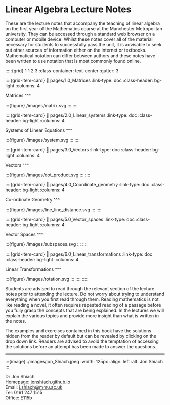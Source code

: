 # Linear Algebra Lecture Notes

These are the lecture notes that accompany the teaching of linear algebra on the first year of the Mathematics course at the Manchester Metropolitan university. They can be accessed through a standard web browser on a computer or mobile device. Whilst these notes cover all of the material necessary for students to successfully pass the unit, it is advisable to seek out other sources of information either on the internet or textbooks. Mathematical notation can differ between authors and these notes have been written to use notation that is most commonly found online.

:::::{grid} 1 1 2 3
:class-container: text-center
:gutter: 3

::::{grid-item-card}
:link: pages/1.0_Matrices
:link-type: doc
:class-header: bg-light
:columns: 4

Matrices
^^^

:::{figure} /images/matrix.svg
:::
::::

::::{grid-item-card}
:link: pages/2.0_Linear_systems
:link-type: doc
:class-header: bg-light
:columns: 4

Systems of Linear Equations
^^^

:::{figure} /images/system.svg
:::
::::

::::{grid-item-card}
:link: pages/3.0_Vectors
:link-type: doc
:class-header: bg-light
:columns: 4

Vectors
^^^

:::{figure} /images/dot_product.svg
:::
::::

::::{grid-item-card}
:link: pages/4.0_Coordinate_geometry
:link-type: doc
:class-header: bg-light
:columns: 4

Co-ordinate Geometry
^^^

:::{figure} /images/line_line_distance.svg
:::
::::

::::{grid-item-card}
:link: pages/5.0_Vector_spaces
:link-type: doc
:class-header: bg-light
:columns: 4

Vector Spaces
^^^

:::{figure} /images/subspaces.svg
:::
::::

::::{grid-item-card}
:link: pages/6.0_Linear_transformations
:link-type: doc
:class-header: bg-light
:columns: 4

Linear Transformations
^^^

:::{figure} /images/rotation.svg
:::
::::
:::::

Students are advised to read through the relevant section of the lecture notes prior to attending the lecture. Do not worry about trying to understand everything when you first read through them. Reading mathematics is not like reading a novel, it often requires repeated reading of a passage before you fully grasp the concepts that are being explained. In the lectures we will explain the various topics and provide more insight than what is written in the notes.

The examples and exercises contained in this book have the solutions hidden from the reader by default but can be revealed by clicking on the drop down link. Readers are advised to avoid the temptation of accessing the solutions before an attempt has been made to answer the questions.

---
<!-- ## Contact information -->
:::{image} ./images/jon_Shiach.jpeg
:width: 125px
:align: left
:alt: Jon Shiach
:::

Dr Jon Shiach <br>
Homepage: <a href="https://jonshiach.github.io/" target="_blank">jonshiach.github.io</a> <br>
Email: <a href="mailto:j.shiach@mmu.ac.uk">j.shiach@mmu.ac.uk</a> <br>
Tel: 0161 247 1515 <br>
Office: E115b

